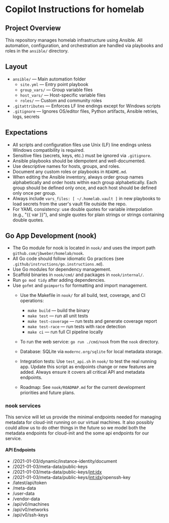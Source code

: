 # Copilot Instructions for homelab

## Project Overview
This repository manages homelab infrastructure using Ansible. All automation, configuration, and orchestration are handled via playbooks and roles in the `ansible/` directory.

## Layout
- `ansible/` — Main automation folder
  - `site.yml` — Entry point playbook
  - `group_vars/` — Group variable files
  - `host_vars/` — Host-specific variable files
  - `roles/` — Custom and community roles
- `.gitattributes` — Enforces LF line endings except for Windows scripts
- `.gitignore` — Ignores OS/editor files, Python artifacts, Ansible retries, logs, secrets

## Expectations
- All scripts and configuration files use Unix (LF) line endings unless Windows compatibility is required.
- Sensitive files (secrets, keys, etc.) must be ignored via `.gitignore`.
- Ansible playbooks should be idempotent and well-documented.
- Use descriptive names for hosts, groups, and roles.
- Document any custom roles or playbooks in `README.md`.
- When editing the Ansible inventory, always order group names alphabetically and order hosts within each group alphabetically. Each group should be defined only once, and each host should be defined only once per group.
 - Always include `vars_files: [ ~/.homelab.vault ]` in new playbooks to load secrets from the user's vault file outside the repo.
 - For YAML consistency: use double quotes for variable interpolation (e.g., "{{ var }}"), and single quotes for plain strings or strings containing double quotes.

## Go App Development (nook)

- The Go module for nook is located in `nook/` and uses the import path `github.com/jbweber/homelab/nook`.
- All Go code should follow idiomatic Go practices (see `.github/instructions/go.instructions.md`).
- Use Go modules for dependency management.
- Scaffold binaries in `nook/cmd/` and packages in `nook/internal/`.
- Run `go mod tidy` after adding dependencies.
- Use `gofmt` and `goimports` for formatting and import management.
  - Use the Makefile in `nook/` for all build, test, coverage, and CI operations:
    - `make build` — build the binary
    - `make test` — run all unit tests
    - `make test-coverage` — run tests and generate coverage report
    - `make test-race` — run tests with race detection
    - `make ci` — run full CI pipeline locally
  - To run the web service: `go run ./cmd/nook` from the `nook` directory.
  - Database: SQLite via `modernc.org/sqlite` for local metadata storage.

  - Integration tests: Use `test_api.sh` in `nook/` to test the real running app. Update this script as endpoints change or new features are added. Always ensure it covers all critical API and metadata endpoints.

  - Roadmap: See `nook/ROADMAP.md` for the current development priorities and future plans.

### nook services

This service will let us provide the minimal endpoints needed for managing metadata for cloud-init running on our virtual machines. It also possibly could allow us to do other things in the future so we model both the metadata endpoints for cloud-init and the some api endpoints for our service.

#### API Endpoints

* /2021-01-03/dynamic/instance-identity/document
* /2021-01-03/meta-data/public-keys
* /2021-01-03/meta-data/public-keys/<int:idx>
* /2021-01-03/meta-data/public-keys/<int:idx>/openssh-key
* /latest/api/token
* /meta-data
* /user-data
* /vendor-data
* /api/v0/machines
* /api/v0/networks
* /api/v0/ssh-keys
